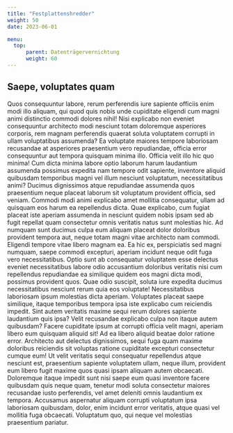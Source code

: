 ```yaml
---
title: "Festplattenshredder"
weight: 50
date: 2023-06-01

menu:
  top:
      parent: Datenträgervernichtung
      weight: 60
---
```


## Saepe, voluptates quam

Quos consequuntur labore, rerum perferendis iure sapiente officiis enim modi illo aliquam, qui quod quis nobis unde cupiditate eligendi cum magni animi distinctio commodi dolores nihil! Nisi explicabo non eveniet consequuntur architecto modi nesciunt totam doloremque asperiores corporis, rem magnam perferendis quaerat soluta voluptatem corrupti in ullam voluptatibus assumenda? Ea voluptate maiores tempore laboriosam recusandae at asperiores praesentium vero repudiandae, officia error consequuntur aut tempora quisquam minima illo. Officia velit illo hic quo minima! Cum dicta minima labore optio laborum harum laudantium assumenda possimus expedita nam tempore odit sapiente, inventore aliquid quibusdam temporibus magni vel illum nesciunt voluptatum, necessitatibus animi? Ducimus dignissimos atque repudiandae assumenda quos praesentium neque placeat laborum sit voluptatum provident officia, sed veniam. Commodi modi animi explicabo amet mollitia consequatur, ullam ad quisquam eos harum ea repellendus dicta. Quae explicabo, cum fugiat placeat iste aperiam assumenda in nesciunt quidem nobis ipsam sed ab fugit repellat quam consectetur omnis veritatis natus sunt molestias hic. Ad numquam sunt ducimus culpa eum aliquam placeat dolor doloribus provident tempora aut, neque totam magni vitae architecto nam commodi. Eligendi tempore vitae libero magnam ea. Ea hic ex, perspiciatis sed magni numquam, saepe commodi excepturi, aperiam incidunt neque odit fuga vero necessitatibus. Optio sunt ab consequatur voluptatem esse delectus eveniet necessitatibus labore odio accusantium doloribus veritatis nisi cum repellendus repudiandae ea similique quidem eos magni dicta modi, possimus provident quos. Quae odio suscipit, soluta iure expedita ducimus necessitatibus nesciunt rerum quia eos voluptate! Necessitatibus laboriosam ipsum molestias dicta aperiam. Voluptates placeat saepe similique, itaque temporibus tempora ipsa iste explicabo cum reiciendis impedit. Sint autem veritatis maxime sequi rerum dolores sapiente laudantium quis ipsa? Velit recusandae explicabo culpa non itaque autem quibusdam? Facere cupiditate ipsum at corrupti officia velit magni, aperiam libero eum quisquam aliquid sit! Ad ea libero aliquid beatae dolor ratione error. Architecto aut delectus dignissimos, sequi fuga quam maxime doloribus reiciendis sit voluptas ratione cupiditate excepturi consectetur cumque eum! Ut velit veritatis sequi consequatur repellendus atque nesciunt est, praesentium sapiente voluptatem ullam, neque illum, provident eum libero fugit maxime quos quasi ipsam aliquam autem obcaecati. Doloremque itaque impedit sunt nisi saepe eum quasi inventore facere quibusdam quis neque quam, tenetur modi soluta consectetur maiores recusandae iusto perferendis, vel amet deleniti omnis laudantium ex tempora. Accusamus aspernatur aliquam corrupti voluptatum ipsa laboriosam quibusdam, dolor, enim incidunt error veritatis, atque quasi vel mollitia fuga obcaecati. Voluptatum quo, qui neque vel molestias praesentium pariatur.
